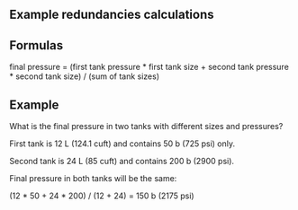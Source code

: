 ## Example redundancies calculations

## Formulas

final pressure = (first tank pressure * first tank size + second tank pressure * second tank size) / (sum of tank sizes)

## Example

What is the final pressure in two tanks with different sizes and pressures?

First tank is 12 L (124.1 cuft) and contains 50 b (725 psi) only.

Second tank is 24 L (85 cuft) and contains 200 b (2900 psi).

Final pressure in both tanks will be the same:

(12 * 50 + 24 * 200) / (12 + 24) = 150 b (2175 psi)
